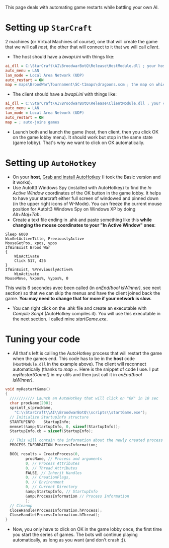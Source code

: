 This page deals with automating game restarts while battling your own AI.



# Setting up `StarCraft` #
2 machines (or Virtual Machines of course), one that will create the game that we will call _host_, the other that will connect to it that we will call _client_.

 * The host should have a _bwapi.ini_ with things like:
```ini
ai_dll = C:\StarCraft\AI\BroodwarBotQ\Release\HostModule.dll ; your host dll
auto_menu = LAN
lan_mode = Local Area Network (UDP)
auto_restart = ON
map = maps\BroodWar\Tournament\SC-t1maps\dragoons.scm ; the map on which you want to play
```

 * The client should have a _bwapi.ini_ with things like:
```ini
ai_dll = C:\StarCraft\AI\BroodwarBotQ\Release\ClientModule.dll ; your client dll
auto_menu = LAN
lan_mode = Local Area Network (UDP)
auto_restart = ON
map = ; auto-joins games
```

 * Launch both and launch the game (host, then client, then you click OK on the game lobby menu). It should work but stop in the same state (game lobby). That's why we want to click on OK automatically.

# Setting up `AutoHotkey` #
 * On your **host**, [Grab and install AutoHotkey](http://www.autohotkey.com/download/) (I took the Basic version and it works).
 * Use AutoIt3 Windows Spy (installed with AutoHotkey) to find the _In Active Window_ coordinates of the OK button in the game lobby. It helps to have your starcraft either full screen of windowed and pinned down (in the upper right icons of W-Mode). You can freeze the current mouse position for AutoIt3 Windows Spy on Windows XP by doing _Alt+Maj+Tab_.
 * Create a text file ending in .ahk and paste something like this **while changing the mouse coordinates to your "In Active Window" ones**:
```ahk
Sleep 6000
WinGetActiveTitle, PreviouslyActive
MouseGetPos, xpos, ypos
IfWinExist Brood War
{
    WinActivate
    Click 517, 426
}
IfWinExist, %PreviouslyActive%
    WinActivate
MouseMove, %xpos%, %ypos%, 0
```
This waits 6 secondes avec been called (in _onEnd(bool isWinner)_, see next section) so that we can skip the menus and have the client joined back the game. **You may need to change that for more if your network is slow.**

 * You can right click on the .ahk file and create an executable with _Compile Script_ (AutoHotkey compiles it). You will use this executable in the next section. I called mine _startGame.exe_.

# Tuning your code #
 * All that's left is calling the AutoHotkey process that will restart the game when the games end. This code has to be in the **host** code (`HostModule.dll` in the example above). The client will reconnect automatically (thanks to _map =_. Here is the snippet of code I use. I put _myRestartGame()_ in my utils and then just call it in _onEnd(bool isWinner)_.
```cpp
void myRestartGame()
{
  /////////// Launch an AutoHotkey that will click on "OK" in 10 sec
  char procName[200];
  sprintf_s(procName, 
    "C:\\StarCraft\\AI\\BroodwarBotQ\\scripts\\startGame.exe");
  // Initialize StartupInfo structure
  STARTUPINFO    StartupInfo;
  memset(&amp;StartupInfo, 0, sizeof(StartupInfo));
  StartupInfo.cb = sizeof(StartupInfo);

  // This will contain the information about the newly created process
  PROCESS_INFORMATION ProcessInformation;

  BOOL results = CreateProcess(0,
         procName, // Process and arguments
         0, // Process Attributes
         0, // Thread Attributes
         FALSE, // Inherit Handles
         0, // CreationFlags,
         0, // Environment
         0, // Current Directory
         &amp;StartupInfo, // StartupInfo
         &amp;ProcessInformation // Process Information
         );
  // Cleanup
  CloseHandle(ProcessInformation.hProcess);
  CloseHandle(ProcessInformation.hThread);
}
```
 * Now, you only have to click on OK in the game lobby once, the first time you start the series of games. The bots will continue playing automatically, as long as you want (and don't crash ;)).
